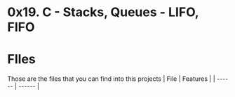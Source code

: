 # 0x19. C - Stacks, Queues - LIFO, FIFO

# FIles
Those are the files that you can find into this projects
| File | Features |
| ------ | ------ |
